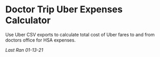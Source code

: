 # Doctor Trip Uber Expenses Calculator

Use Uber CSV exports to calculate total cost of Uber fares to and from doctors office for HSA expenses.

*Last Ran 01-13-21*
